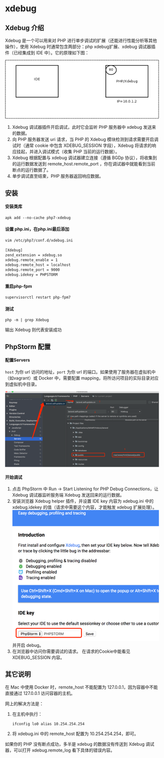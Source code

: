 # xdebug
## Xdebug 介绍
Xdebug 是一个可以用来对 PHP 进行单步调试的扩展（还能进行性能分析等其他操作），使用 Xdebug 时通常包含两部分：php xdebug扩展、xdebug 调试器插件（已经集成到 IDE 中）。它的原理如下图：

![xdebug原理](xdebug.gif)

1. Xdebug 调试器插件开启调试，此时它会监听 PHP 服务器中 xdebug 发送来的数据。
2. 向 PHP 服务器发送 uri 请求，当 PHP 的 Xdebug 模块检测到请求需要开启调试时（通常 cookie 中包含 XDEBUG_SESSION 字段），Xdebug 将请求的响应挂起，并进入调试模式（收集 PHP 当前的运行数据）。
3. Xdebug 根据配置与 xdebug 调试器建立连接（遵循 BGDp 协议），将收集到的运行数据发送到 remote_host.remote_port ，你在调试器中就能看到当前断点的运行数据了。
4. 单步调试直至结束，PHP 服务器返回响应数据。

## 安装
#### 安装类库
````
apk add --no-cache php7-xdebug
````

#### 设置 php.ini，在php.ini最后添加
````
vim /etc/php7/conf.d/xdebug.ini

[Xdebug]
zend_extension = xdebug.so
xdebug.remote_enable = 1
xdebug.remote_host = localhost
xdebug.remote_port = 9000
xdebug.idekey = PHPSTORM
````

#### 重启php-fpm
````
supervisorctl restart php-fpm7
````

#### 测试
````
php -m | grep Xdebug
````
输出 Xdebug 则代表安装成功

## PhpStorm 配置
#### 配置Servers
`host` 为你 url 访问的地址，`port` 为你 url 的端口。如果使用了服务器在虚拟机中（如vagrant）或 Docker 中，需要配置 mapping，将所访问项目的实际目录对应到虚拟机中目录。

![xdebug-servers.png](xdebug-servers.png)

#### 开始调试
1. 点击 PhpStorm 中 Run -> Start Listening for PHP Debug Connections，让 Xdebug 调试器监听服务端 Xdebug 发送回来的运行数据。
2. 安装浏览器 Xdebug helper 插件，并设置 IDE key 内容为 xdebug.ini 中的 xdebug.idekey 的值（请求中需要这个内容，才能触发 xdebug 扩展处理）。
![xdebug 插件](xdebug-plugin.png)并开启 debug。
3. 在浏览器中访问你需要调试的请求。
   在请求的Cookie中能看见 XDEBUG_SESSION 内容。

## 其它说明
在 Mac 中使用 Docker 时，remote_host 不能配置为 127.0.0.1，因为容器中不能直接通过 127.0.0.1 访问容器的主机。

网上的解决方法是：
     
1. 在主机中执行：
    ````
    ifconfig lo0 alias 10.254.254.254
    ````
2. 将 xdebug.ini 中的 remote_host 配置为 10.254.254.254，即可。

如果你的 PHP 没有断点成功，多半是 xdebug 的数据没有传送到 Xdebug 调试器，可以打开 xdebug.remote_log 看下具体的错误内容。